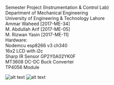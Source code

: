 Semester Project (Instrumentation & Control Lab)  
Department of Mechanical Engineering  
University of Engineering & Technology Lahore  
Ammar Waheed      [2017-ME-34]  
M. Abdullah Arif  [2017-ME-05]  
M. Rizwan Yasin   [2017-ME-11]  
Hardware:  
Nodemcu esp8266 v3 ch340  
16x2 LCD with i2c  
Sharp IR Sensor GP2Y0A02YK0F  
MT3608 DC-DC Buck Converter  
TP4056 Module  
  
![alt text](https://github.com/AmmarW/IntruderDetection/blob/main/back%20view.jpg)
![alt text](https://github.com/AmmarW/IntruderDetection/blob/main/front%20view.jpg)
